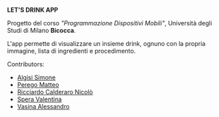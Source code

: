 <strong>LET'S DRINK APP</strong>

Progetto del corso <i>"Programmazione Dispositivi Mobili"</i>, Università degli Studi di Milano <b>Bicocca</b>.

L'app permette di visualizzare un insieme drink, ognuno con la propria immagine, lista di ingredienti e procedimento.

Contributors:
- <a href="https://github.com/simonealgisi">Algisi Simone</a> 
- <a href="https://github.com/Peg991933">Perego Matteo</a>
- <a href="https://github.com/NicoloRicciardo">Ricciardo Calderaro Nicolò</a>
- <a href="https://github.com/valentinaspera">Spera Valentina</a>
- <a href="https://github.com/Vasi1997">Vasina Alessandro</a>
